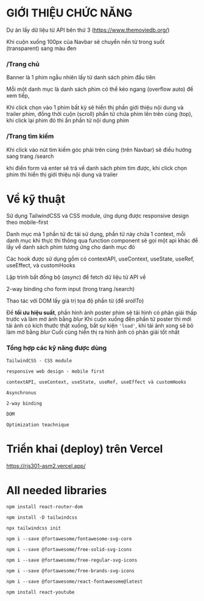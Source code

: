 
# GIỚI THIỆU CHỨC NĂNG

Dự án lấy dữ liệu từ API bên thứ 3 (https://www.themoviedb.org/)

Khi cuộn xuống 100px của Navbar sẽ chuyển nền từ trong suốt (transparent) sang màu đen 

### /Trang chủ

Banner là 1 phim ngẫu nhiên lấy từ danh sách phim đầu tiên

Mỗi một danh mục là danh sách phim có thể kéo ngang (overflow auto) để xem tiếp, 

Khi click chọn vào 1 phim bất kỳ sẽ hiển thị phần giới thiệu nội dung và trailer phim, đồng thời cuộn (scroll) phần tử chứa phim lên trên cùng (top), khi click lại phim đó thì ẩn phần tử nội dung phim

### /Trang tìm kiếm

Khi click vào nút tìm kiếm góc phải trên cùng (trên Navbar) sẽ điều hướng sang trang /search

khi điền form và enter sẽ trả về danh sách phim tìm được, khi click chọn phim thì hiển thị giới thiệu nội dung và trailer

# Về kỹ thuật

Sử dụng TailwindCSS và CSS module, ứng dụng được responsive design theo mobile-first

Danh mục mà 1 phần tử đc tái sử dụng, phần tử này chứa 1 context, mỗi danh mục khi thực thi thông qua function component sẽ gọi một api khác để lấy về danh sách phim tương ứng cho danh mục đó

Các hook được sử dụng gồm có contextAPI, useContext, useState, useRef, useEffect, và customHooks 

Lập trình bất đồng bộ (*async*) để fetch dữ liệu từ API về

2-way binding cho form input (trong trang /search)

Thao tác với DOM lấy giá trị tọa độ phần từ (để *srollTo*) 

Để **tối ưu hiệu suất**, phần hình ảnh poster phim sẽ tải hình có phân giải thấp trước và làm mờ ảnh bằng *blur*
Khi cuộn xuống đến phần tử poster thì mới tải ảnh có kích thước thật xuống, bắt sự kiện `'load'`, khi tải ảnh xong sẽ bỏ làm mờ bằng *blur* 
Cuối cùng hiển thị ra hình ảnh có phân giải tốt nhất

### Tổng hợp các kỹ năng được dùng

`TailwindCSS - CSS module `

`responsive web design - mobile first`

`contextAPI, useContext, useState, useRef, useEffect và customHooks `

`Asynchronus`

`2-way binding`

`DOM`

`Optimization teachnique`

# Triển khai (deploy) trên Vercel

https://rjs301-asm2.vercel.app/

# All needed libraries


`npm install react-router-dom`

`npm install -D tailwindcss`

`npx tailwindcss init`

`npm i --save @fortawesome/fontawesome-svg-core`

`npm i --save @fortawesome/free-solid-svg-icons`

`npm i --save @fortawesome/free-regular-svg-icons`

`npm i --save @fortawesome/free-brands-svg-icons`

`npm i --save @fortawesome/react-fontawesome@latest  `

`npm install react-youtube`
